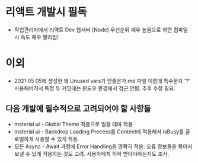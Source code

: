 # 리액트 개발시 필독
* 작업관리자에서 리액트 Dev 웹서버 (Node) 우선순위 매우 높음으로 하면 컴파일시 속도 매우 빨라짐!

# 이외
* 2021 05 05에 생성한 왜 Unused vars가 안좋은가.md 파일 이름에 특수문자 '?' 사용해버려서 특정 두 커밋에는 윈도우 환경에서 접근 안됨. 추후 수정 필요.

## 다음 개발에 필수적으로 고려되어야 할 사항들
* material ui - Global Theme 적용으로 일괄 테마 적용
* material ui - Backdrop Loading Process를 Context에 적용해서 isBusy를 글로벌하게 사용할 수 있게 적용.
* 모든 Async - Await 과정에 Error Handling을 명확히 적용. 오류 정보들을 묶어서 보낼 수 있게 적용하는 것도 고려. 사용자에게 허락 받아야하는지도 조사.
